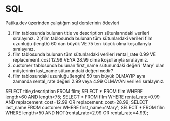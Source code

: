 # SQL
Patika.dev üzerinden çalıştığım sql derslerinin ödevleri



1) film tablosunda bulunan title ve description sütunlarındaki verileri sıralayınız.
2 )film tablosunda bulunan tüm sütunlardaki verileri film uzunluğu (length) 60 dan büyük VE 75 ten küçük olma koşullarıyla sıralayınız.
3) film tablosunda bulunan tüm sütunlardaki verileri rental_rate 0.99 VE replacement_cost 12.99 VEYA 28.99 olma koşullarıyla sıralayınız.
4) customer tablosunda bulunan first_name sütunundaki değeri 'Mary' olan müşterinin last_name sütunundaki değeri nedir?
5) film tablosundaki uzunluğu(length) 50 ten büyük OLMAYIP aynı zamanda rental_rate değeri 2.99 veya 4.99 OLMAYAN verileri sıralayınız.

SELECT title,description FROM film;
SELECT * FROM film WHERE length>60 AND length<75;
SELECT * FROM film WHERE rental_rate=0.99 AND replacement_cost=12.99 OR replacement_cost=28.99;
SELECT last_name FROM customer WHERE first_name='Mary';
SELECT * FROM film WHERE length<50 AND NOT(rental_rate=2.99 OR rental_rate=4.99);
